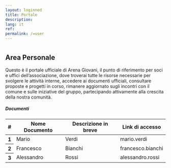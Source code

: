 ```yaml
---
layout: loginned
title: Portale
description:
lang: it
ref: 
permalink: /=user
---
```


<style>
    .centrato {text-align: center;}
  </style>
<div class="centrato">
  <h1><div id="clock"></div></h1>
</div>


<h2>Area Personale</h2>
<p>Questo è il portale ufficiale di Arena Giovani, il punto di riferimento per soci e uffici dell’associazione, dove troverai tutte le risorse necessarie per svolgere le attività interne, accedere ai documenti ufficiali, consultare proposte e progetti in corso, rimanere aggiornato sugli incontri con il comune e sulle iniziative del gruppo, partecipando attivamente alla crescita della nostra comunità.</p>
<h5>Documenti</h5>
<table class="table table-striped">
    <thead>
      <tr>
        <th scope="col">#</th>
        <th scope="col">Nome Documento</th>
        <th scope="col">Descrizione in breve</th>
        <th scope="col">Link di accesso</th>
      </tr>
    </thead>
    <tbody>
      <tr>
        <th scope="row">1</th>
        <td>Mario</td>
        <td>Verdi</td>
        <td>mario.verdi</td>
      </tr>
      <tr>
        <th scope="row">2</th>
        <td>Francesco</td>
        <td>Bianchi</td>
        <td>francesco.bianchi</td>
      </tr>
      <tr>
        <th scope="row">3</th>
        <td>Alessandro</td>
        <td>Rossi</td>
        <td>alessandro.rossi</td>
      </tr>
    </tbody>
  </table>
